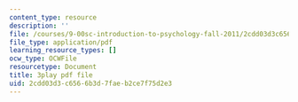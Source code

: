 ```yaml
---
content_type: resource
description: ''
file: /courses/9-00sc-introduction-to-psychology-fall-2011/2cdd03d3c6566b3d7faeb2ce7f75d2e3_SBrCPDC21f4.pdf
file_type: application/pdf
learning_resource_types: []
ocw_type: OCWFile
resourcetype: Document
title: 3play pdf file
uid: 2cdd03d3-c656-6b3d-7fae-b2ce7f75d2e3
---
```

